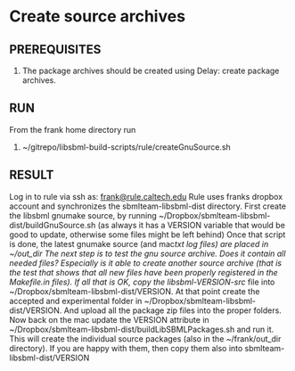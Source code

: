 # Create source archives

## PREREQUISITES

1. The package archives should be created using Delay: create package archives.

## RUN

From the frank home directory run

1. ~/gitrepo/libsbml-build-scripts/rule/createGnuSource.sh 

## RESULT

Log in to rule via ssh as: frank@rule.caltech.edu 
Rule uses franks dropbox account and synchronizes the sbmlteam-libsbml-dist directory. 
First create the libsbml gnumake source, by running ~/Dropbox/sbmlteam-libsbml-dist/buildGnuSource.sh (as always it has a VERSION variable that would be good to update, otherwise some files might be left behind)
Once that script is done, the latest gnumake source (and mac*txt log files) are placed in ~/out_dir
The next step is to test the gnu source archive. Does it contain all needed files? Especially is it able to create another source archive (that is the test that shows that all new files have been properly registered in the Makefile.in files). 
If all that is OK, copy the libsbml-VERSION-src* file into ~/Dropbox/sbmlteam-libsbml-dist/VERSION. 
At that point create the accepted and experimental folder in ~/Dropbox/sbmlteam-libsbml-dist/VERSION. And upload all the package zip files into the proper folders. 
Now back on the mac update the VERSION attribute in ~/Dropbox/sbmlteam-libsbml-dist/buildLibSBMLPackages.sh and run it. This will create the individual source packages (also in the ~/frank/out_dir directory). If you are happy with them, then copy them also into sbmlteam-libsbml-dist/VERSION

